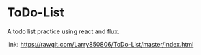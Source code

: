 # ToDo-List
A todo list practice using react and flux.

link: https://rawgit.com/Larry850806/ToDo-List/master/index.html
